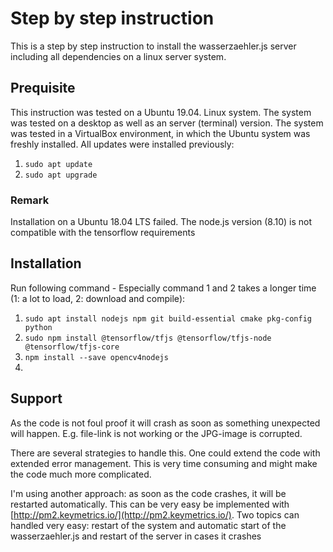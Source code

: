 # Step by step instruction

This is a step by step instruction to install the wasserzaehler.js server including all dependencies on a linux server system.


## Prequisite
This instruction was tested on a Ubuntu 19.04. Linux system. The system was tested on a desktop as well as an server (terminal) version.
The system was tested in a VirtualBox environment, in which the Ubuntu system was freshly installed. All updates were installed previously:

1. ``sudo apt update``
2. ``sudo apt upgrade``


### Remark
Installation on a Ubuntu 18.04 LTS failed. The node.js version (8.10) is not compatible with the tensorflow requirements

## Installation

Run following command - Especially command 1 and 2 takes a longer time (1: a lot to load, 2: download and compile):
1. ``sudo apt install nodejs npm git build-essential cmake pkg-config python``
2. ``sudo npm install @tensorflow/tfjs @tensorflow/tfjs-node @tensorflow/tfjs-core`` 
3. ``npm install --save opencv4nodejs``
4.



## Support
As the code is not foul proof it will crash as soon as something unexpected will happen. E.g. file-link is not working or the JPG-image is corrupted.

There are several strategies to handle this. One could extend the code with extended error management. This is very time consuming and might make the code much more complicated. 

I'm using another approach: as soon as the code crashes, it will be restarted automatically. This can be very easy be implemented with [http://pm2.keymetrics.io/](http://pm2.keymetrics.io/). 
Two topics can handled very easy: restart of the system and automatic start of the wasserzaehler.js and restart of the server in cases it crashes